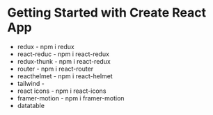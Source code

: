 # Getting Started with Create React App

-   redux - npm i redux
-   react-reduc - npm i react-redux
-   redux-thunk - npm i react-redux
-   router - npm i react-router
-   reacthelmet - npm i react-helmet
-   tailwind -
-   react icons - npm i react-icons
-   framer-motion - npm i framer-motion
-   datatable
